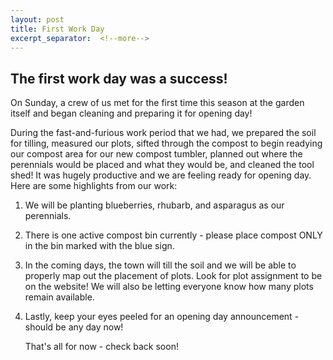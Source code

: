 ```yaml
---
layout: post
title: First Work Day
excerpt_separator:  <!--more-->
---
```


## The first work day was a success!

On Sunday, a crew of us met for the first time this season at the garden itself and began cleaning and preparing it for opening day! 

During the fast-and-furious work period that we had, we prepared the soil for tilling, measured our plots, sifted through the compost to begin readying our compost area for our new compost tumbler, planned out where the perennials would be placed and what they would be, and cleaned the tool shed! It was hugely productive and we are feeling ready for opening day. Here are some highlights from our work:

 1. We will be planting blueberries, rhubarb, and asparagus as our perennials. 
 2. There is one active compost bin currently - please place compost ONLY in the bin marked with the blue sign. 
 3. In the coming days, the town will till the soil and we will be able to properly map out the placement of plots. Look for plot assignment to be on the website! We will also be letting everyone know how many plots remain available. 
 4. Lastly, keep your eyes peeled for an opening day announcement - should be any day now!

    That's all for now - check back soon!